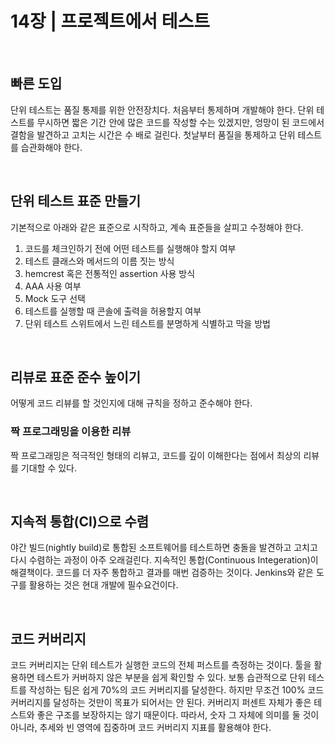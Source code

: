 # 14장 | 프로젝트에서 테스트

<br>

## 빠른 도입

단위 테스트는 품질 통제를 위한 안전장치다. 처음부터 통제하며 개발해야 한다.
단위 테스트를 무시하면 짧은 기간 안에 많은 코드를 작성할 수는 있겠지만, 엉망이 된 코드에서 결함을 발견하고 고치는 시간은 수 배로 걸린다. 첫날부터 품질을 통제하고 단위 테스트를 습관화해야 한다.

<br>

## 단위 테스트 표준 만들기

기본적으로 아래와 같은 표준으로 시작하고, 계속 표준들을 살피고 수정해야 한다.

1. 코드를 체크인하기 전에 어떤 테스트를 실행해야 할지 여부
2. 테스트 클래스와 메서드의 이름 짓는 방식
3. hemcrest 혹은 전통적인 assertion 사용 방식
4. AAA 사용 여부
5. Mock 도구 선택
6. 테스트를 실행할 때 콘솔에 출력을 허용할지 여부
7. 단위 테스트 스위트에서 느린 테스트를 분명하게 식별하고 막을 방법

<br>

## 리뷰로 표준 준수 높이기

어떻게 코드 리뷰를 할 것인지에 대해 규칙을 정하고 준수해야 한다.

### 짝 프로그래밍을 이용한 리뷰

짝 프로그래밍은 적극적인 형태의 리뷰고, 코드를 깊이 이해한다는 점에서 최상의 리뷰를 기대할 수 있다. 

<br> 

## 지속적 통합(CI)으로 수렴

야간 빌드(nightly build)로 통합된 소프트웨어를 테스트하면 충돌을 발견하고 고치고 다시 수렴하는 과정이 아주 오래걸린다.
지속적인 통합(Continuous Integeration)이 해결책이다. 코드를 더 자주 통합하고 결과를 매번 검증하는 것이다. Jenkins와 같은 도구를 활용하는 것은 현대 개발에 필수요건이다.

<br>

## 코드 커버리지

코드 커버리지는 단위 테스트가 실행한 코드의 전체 퍼스트를 측정하는 것이다. 툴을 활용하면 테스트가 커버하지 않은 부분을 쉽게 확인할 수 있다. 보통 습관적으로 단위 테스트를 작성하는 팀은 쉽게 70%의 코드 커버리지를 달성한다.
하지만 무조건 100% 코드 커버리지를 달성하는 것만이 목표가 되어서는 안 된다. 커버리지 퍼센트 자체가 좋은 테스트와 좋은 구조를 보장하지는 않기 때문이다. 따라서, 숫자 그 자체에 의미를 둘 것이 아니라, 추세와 빈 영역에 집중하며 코드 커버리지 지표를 활용해야 한다.
